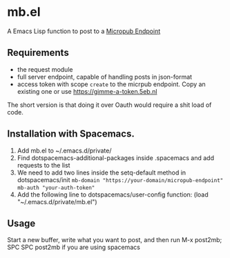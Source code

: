 # mb.el
A Emacs Lisp function to post to a [Micropub Endpoint](https://www.w3.org/TR/micropub/) 


## Requirements

- the request module 
- full server endpoint, capable of handling posts in json-format
- access token with scope `create` to the micrpub endpoint. Copy an existing one or use https://gimme-a-token.5eb.nl

The short version is that doing it over Oauth would require a shit load of code. 

## Installation with Spacemacs.

1. Add mb.el to ~/.emacs.d/private/ 
2. Find dotspacemacs-additional-packages inside .spacemacs and add requests to the list
3. We need to add two lines inside the setq-default method in dotspacemacs/init
`mb-domain "https://your-domain/micropub-endpoint"`
`mb-auth "your-auth-token"`
4. Add the following line to dotspacemacs/user-config function: (load "~/.emacs.d/private/mb.el") 

## Usage

Start a new buffer, write what you want to post, and then run M-x post2mb; SPC SPC post2mb if you are using spacemacs
